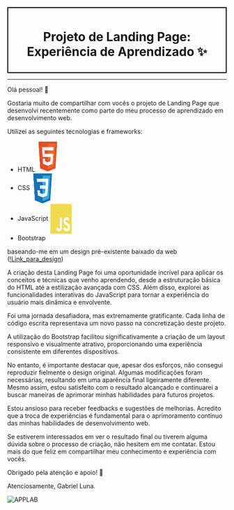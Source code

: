<head>
  <link rel="stylesheet" href="https://cdnjs.cloudflare.com/ajax/libs/font-awesome/5.15.4/css/all.min.css">
</head>



<div style="border: 2px solid #000000; padding: 10px;">
    <h1 style="text-align: center;">Projeto de Landing Page: Experiência de Aprendizado ✨</h1>
</div>

---

Olá pessoal! 👋

Gostaria muito de compartilhar com vocês o projeto de Landing Page que desenvolvi recentemente como parte do meu processo de aprendizado em desenvolvimento web.

Utilizei as seguintes tecnologias e frameworks:

- HTML <img alt="GL-html" height="70" width="50" src="https://raw.githubusercontent.com/devicons/devicon/master/icons/html5/html5-original.svg">
- CSS <img align="center" alt="GL-CSS" height="70" width="50" src="https://raw.githubusercontent.com/devicons/devicon/master/icons/css3/css3-original.svg">
- JavaScript <img align="center" alt="GL-Js" height="70" width="50" src="https://raw.githubusercontent.com/devicons/devicon/master/icons/javascript/javascript-plain.svg">
- Bootstrap <i class="fab fa-bootstrap"></i>

 baseando-me em um design pré-existente baixado da web ([!Link_para_design](https://www.uistore.design/items/applab-landing-page-for-photoshop/))

A criação desta Landing Page foi uma oportunidade incrível para aplicar os conceitos e técnicas que venho aprendendo, desde a estruturação básica do HTML até a estilização avançada com CSS. Além disso, explorei as funcionalidades interativas do JavaScript para tornar a experiência do usuário mais dinâmica e envolvente.

Foi uma jornada desafiadora, mas extremamente gratificante. Cada linha de código escrita representava um novo passo na concretização deste projeto.

A utilização do Bootstrap facilitou significativamente a criação de um layout responsivo e visualmente atrativo, proporcionando uma experiência consistente em diferentes dispositivos.

No entanto, é importante destacar que, apesar dos esforços, não consegui reproduzir fielmente o design original. Algumas modificações foram necessárias, resultando em uma aparência final ligeiramente diferente. Mesmo assim, estou satisfeito com o resultado alcançado e continuarei a buscar maneiras de aprimorar minhas habilidades para futuros projetos.

Estou ansioso para receber feedbacks e sugestões de melhorias. Acredito que a troca de experiências é fundamental para o aprimoramento contínuo das minhas habilidades de desenvolvimento web.

Se estiverem interessados em ver o resultado final ou tiverem alguma dúvida sobre o processo de criação, não hesitem em me contatar. Estou mais do que feliz em compartilhar meu conhecimento e experiência com vocês.

Obrigado pela atenção e apoio! 🙏

Atenciosamente, Gabriel Luna.

![APPLAB](https://github.com/GabrielLuna1/Landing-Page-Bootstrap/assets/102186692/a881095f-89d4-4d5f-82f6-fd882b2c970a)



